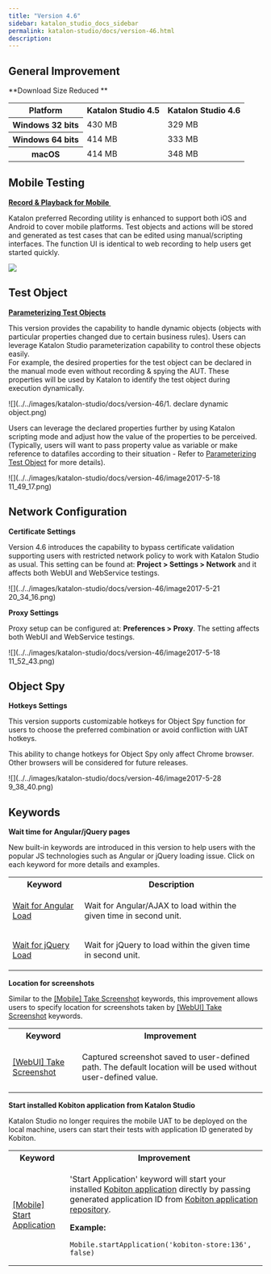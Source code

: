 ```yaml
---
title: "Version 4.6" 
sidebar: katalon_studio_docs_sidebar
permalink: katalon-studio/docs/version-46.html 
description: 
---
```

General Improvement
-------------------

**Download Size Reduced **

<table class="" style="table-layout: fixed;"><colgroup class="" style=""><col class="" style=""><col class="" style=""><col class="" style=""></colgroup><tbody class="" style=""><tr class="" style=""><th colspan="1" class="" style="">Platform</th><th style="" class="">Katalon Studio 4.5</th><th style="" class="">Katalon Studio 4.6</th></tr><tr class="" style=""><th colspan="1" class="" style="">Windows 32 bits</th><td colspan="1" style="" class="">430 MB</td><td colspan="1" style="" class="">329 MB</td></tr><tr class="" style=""><th colspan="1" class="" style="">Windows 64 bits</th><td style="" class="">414 MB</td><td style="" class="">333 MB</td></tr><tr class="" style=""><th colspan="1" class="" style="">macOS</th><td style="" class="">414 MB</td><td style="" class="">348 MB</td></tr></tbody></table>

Mobile Testing
--------------

**[Record & Playback for Mobile ](https://docs.katalon.com/display/KD/Recording+Mobile+Test)**

Katalon preferred Recording utility is enhanced to support both iOS and Android to cover mobile platforms. Test objects and actions will be stored and generated as test cases that can be edited using manual/scripting interfaces. The function UI is identical to web recording to help users get started quickly.  

![](../../images/katalon-studio/docs/version-46/record_mobile.png)

Test Object
-----------

**[Parameterizing Test Objects](https://docs.katalon.com/display/KD/Manage+Test+Object#ManageTestObject-ParameterizingTestObject)**

This version provides the capability to handle dynamic objects (objects with particular properties changed due to certain business rules). Users can leverage Katalon Studio parameterization capability to control these objects easily.  
For example, the desired properties for the test object can be declared in the manual mode even without recording & spying the AUT. These properties will be used by Katalon to identify the test object during execution dynamically.

![](../../images/katalon-studio/docs/version-46/1. declare dynamic object.png)

Users can leverage the declared properties further by using Katalon scripting mode and adjust how the value of the properties to be perceived. (Typically, users will want to pass property value as variable or make reference to datafiles according to their situation - Refer to [Parameterizing Test Object](/display/KD/Manage+Test+Object#ManageTestObject-ParameterizingTestObject) for more details).

![](../../images/katalon-studio/docs/version-46/image2017-5-18 11_49_17.png)

Network Configuration
---------------------

**Certificate Settings**

Version 4.6 introduces the capability to bypass certificate validation supporting users with restricted network policy to work with Katalon Studio as usual. This setting can be found at: **Project > Settings > Network** and it affects both WebUI and WebService testings.

![](../../images/katalon-studio/docs/version-46/image2017-5-21 20_34_16.png)

**Proxy Settings**

Proxy setup can be configured at: **Preferences > Proxy**. The setting affects both WebUI and WebService testings. 

![](../../images/katalon-studio/docs/version-46/image2017-5-18 11_52_43.png)

Object Spy
----------

**Hotkeys Settings**

This version supports customizable hotkeys for Object Spy function for users to choose the preferred combination or avoid confliction with UAT hotkeys. 

This ability to change hotkeys for Object Spy only affect Chrome browser. Other browsers will be considered for future releases.

  
![](../../images/katalon-studio/docs/version-46/image2017-5-28 9_38_40.png)

Keywords
--------

**Wait time for Angular/jQuery pages**

New built-in keywords are introduced in this version to help users with the popular JS technologies such as Angular or jQuery loading issue. Click on each keyword for more details and examples. 

<table class="" style="table-layout: fixed;"><colgroup class="" style=""><col style="" class=""><col style="" class=""></colgroup><tbody class="" style=""><tr class="" style=""><th class="" style="">Keyword</th><th class="" style="">Description</th></tr><tr class="" style=""><td class="" style=""><p class="" style=""><a href="https://docs.katalon.com/display/KD/%5BWebUI%5D+Wait+For+Angular+Load" rel="nofollow" class="" style="">Wait for Angular Load</a></p></td><td class="" style="">Wait for Angular/AJAX to load within the given time in second unit.</td></tr><tr class="" style=""><td class="" style=""><a href="https://docs.katalon.com/display/KD/%5BWebUI%5D+Wait+for+jQuery+Load" rel="nofollow" class="" style="">Wait for jQuery Load</a></td><td class="" style=""><p class="" style="">Wait for jQuery to load within the given time in second unit.</p></td></tr></tbody></table>

**Location for screenshots**

Similar to the [\[Mobile\] Take Screenshot](https://docs.katalon.com/x/WpQY) keywords, this improvement allows users to specify location for screenshots taken by [\[WebUI\] Take Screenshot](https://docs.katalon.com/display/KD/%5BWebUI%5D+Take+Screenshot) keywords.

<table class="" style="table-layout: fixed;"><colgroup class="" style=""><col style="" class=""><col style="" class=""></colgroup><tbody class="" style=""><tr class="" style=""><th class="" style="">Keyword</th><th class="" style="">Improvement</th></tr><tr class="" style=""><td class="" style=""><a href="https://docs.katalon.com/display/KD/%5BWebUI%5D+Take+Screenshot" rel="nofollow" class="" style="">[WebUI] Take Screenshot</a></td><td class="" style=""><p class="" style="">Captured screenshot saved to user-defined path. The default location will be used without user-defined value.</p></td></tr></tbody></table>

**Start installed Kobiton application from Katalon Studio**

Katalon Studio no longer requires the mobile UAT to be deployed on the local machine, users can start their tests with application ID generated by Kobiton. 

<table class="" style="table-layout: fixed;"><colgroup class="" style=""><col style="" class=""><col style="" class=""></colgroup><tbody class="" style=""><tr class="" style=""><th class="" style="">Keyword</th><th class="" style="">Improvement</th></tr><tr class="" style=""><td class="" style=""><a href="https://docs.katalon.com/display/KD/%5BMobile%5D+Start+Application" rel="nofollow" class="" style="">[Mobile] Start Application</a></td><td class="" style=""><div class="" style=""><p class="" style="">'Start Application' keyword will start your installed <a class="" href="http://docs.kobiton.com/display/DOC/App+repository" rel="nofollow" style="">Kobiton application</a> directly by passing generated application ID from <a class="" href="http://docs.kobiton.com/display/DOC/App+repository" rel="nofollow" style="">Kobiton application repository</a>.</p><p class="" style=""><strong class="" style="">Example:</strong></p><div class="" data-hasbody="true" data-macro-name="code" style=""><div class="" style=""><pre class="" style=""><code class="" style="">Mobile.startApplication('kobiton-store:136', false)</code></pre></div></div></div></td></tr></tbody></table>